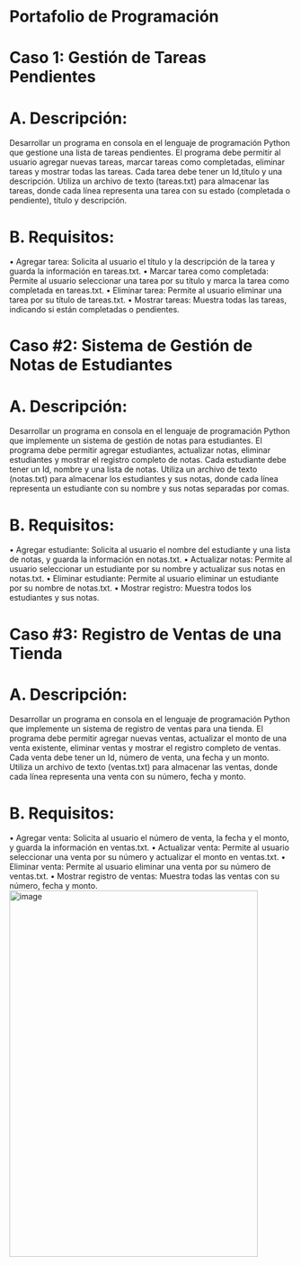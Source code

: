 # Portafolio de Programación

# Caso 1: Gestión de Tareas Pendientes

# A. Descripción:
Desarrollar un programa en consola en el lenguaje de programación Python que gestione una lista de tareas pendientes. El programa debe permitir al usuario agregar nuevas tareas, marcar tareas como completadas, eliminar tareas y mostrar todas las tareas. Cada tarea debe tener un Id,título y una descripción. Utiliza un archivo de texto (tareas.txt) para almacenar las tareas, donde cada línea representa una tarea con su estado (completada o pendiente), título y descripción.
 
# B. Requisitos:
•	Agregar tarea: Solicita al usuario el título y la descripción de la tarea y guarda la información en tareas.txt.
•	Marcar tarea como completada: Permite al usuario seleccionar una tarea por su título y marca la tarea como completada en tareas.txt.
•	Eliminar tarea: Permite al usuario eliminar una tarea por su título de tareas.txt.
•	Mostrar tareas: Muestra todas las tareas, indicando si están completadas o pendientes.


# Caso #2: Sistema de Gestión de Notas de Estudiantes

# A. Descripción:
Desarrollar un programa en consola en el lenguaje de programación Python que implemente un sistema de gestión de notas para estudiantes. El programa debe permitir agregar estudiantes, actualizar notas, eliminar estudiantes y mostrar el registro completo de notas. Cada estudiante debe tener un Id, nombre y una lista de notas. Utiliza un archivo de texto (notas.txt) para almacenar los estudiantes y sus notas, donde cada línea representa un estudiante con su nombre y sus notas separadas por comas.
 
# B. Requisitos:
•	Agregar estudiante: Solicita al usuario el nombre del estudiante y una lista de notas, y guarda la información en notas.txt.
•	Actualizar notas: Permite al usuario seleccionar un estudiante por su nombre y actualizar sus notas en notas.txt.
•	Eliminar estudiante: Permite al usuario eliminar un estudiante por su nombre de notas.txt.
•	Mostrar registro: Muestra todos los estudiantes y sus notas.
 
# Caso #3: Registro de Ventas de una Tienda

# A. Descripción:
Desarrollar un programa en consola en el lenguaje de programación Python que implemente un sistema de registro de ventas para una tienda. El programa debe permitir agregar nuevas ventas, actualizar el monto de una venta existente, eliminar ventas y mostrar el registro completo de ventas. Cada venta debe tener un Id, número de venta, una fecha y un monto. Utiliza un archivo de texto (ventas.txt) para almacenar las ventas, donde cada línea representa una venta con su número, fecha y monto.
 
# B. Requisitos:
•	Agregar venta: Solicita al usuario el número de venta, la fecha y el monto, y guarda la información en ventas.txt.
•	Actualizar venta: Permite al usuario seleccionar una venta por su número y actualizar el monto en ventas.txt.
•	Eliminar venta: Permite al usuario eliminar una venta por su número de ventas.txt.
•	Mostrar registro de ventas: Muestra todas las ventas con su número, fecha y monto.
<img width="442" height="651" alt="image" src="https://github.com/user-attachments/assets/9586ea5d-3d37-4147-90ba-898a5ea7e230" />
